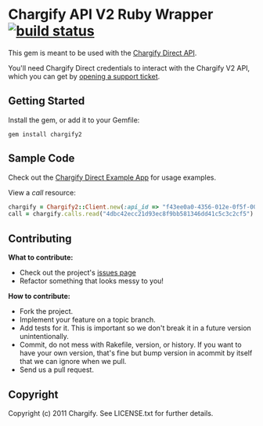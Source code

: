 Chargify API V2 Ruby Wrapper [![build status](https://secure.travis-ci.org/chargify/chargify2.png)](http://travis-ci.org/chargify/chargify2)
============================

This gem is meant to be used with the [Chargify Direct API](http://docs.chargify.com/chargify-direct-introduction).

You'll need Chargify Direct credentials to interact with the Chargify V2 API, which you can get by [opening a support ticket](http://help.chargify.com/anonymous_requests/new).

Getting Started
---------------

Install the gem, or add it to your Gemfile:
    
    gem install chargify2

Sample Code
-----------

Check out the [Chargify Direct Example App](https://github.com/chargify/chargify_direct_example) for usage examples.

View a *call* resource:

``` ruby
chargify = Chargify2::Client.new(:api_id => "f43ee0a0-4356-012e-0f5f-0025009f114a", :api_password => 'direct777test', :base_uri => "http://app.chargify.local/api/v2")
call = chargify.calls.read("4dbc42ecc21d93ec8f9bb581346dd41c5c3c2cf5")
```

Contributing
------------

**What to contribute:**

* Check out the project's [issues page](https://github.com/chargify/chargify2/issues)
* Refactor something that looks messy to you!

**How to contribute:**

* Fork the project.
* Implement your feature on a topic branch.
* Add tests for it.  This is important so we don't break it in a future version unintentionally.
* Commit, do not mess with Rakefile, version, or history.  If you want to have your own version, that's fine but bump version in acommit by itself that we can ignore when we pull.
* Send us a pull request.
 
Copyright
---------

Copyright (c) 2011 Chargify. See LICENSE.txt for further details.
